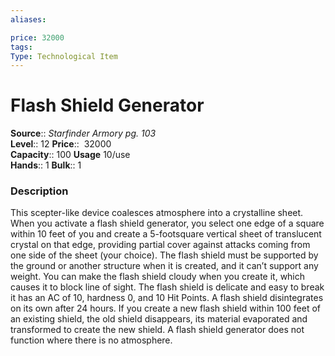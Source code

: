 ```yaml
---
aliases: 

price: 32000
tags: 
Type: Technological Item
---
```


# Flash Shield Generator

**Source**:: _Starfinder Armory pg. 103_  
**Level**:: 12
**Price**::  32000  
**Capacity**:: 100 **Usage** 10/use  
**Hands**:: 1
**Bulk**:: 1

### Description

This scepter-like device coalesces atmosphere into a crystalline sheet. When you activate a flash shield generator, you select one edge of a square within 10 feet of you and create a 5-footsquare vertical sheet of translucent crystal on that edge, providing partial cover against attacks coming from one side of the sheet (your choice). The flash shield must be supported by the ground or another structure when it is created, and it can’t support any weight. You can make the flash shield cloudy when you create it, which causes it to block line of sight. The flash shield is delicate and easy to break it has an AC of 10, hardness 0, and 10 Hit Points. A flash shield disintegrates on its own after 24 hours. If you create a new flash shield within 100 feet of an existing shield, the old shield disappears, its material evaporated and transformed to create the new shield. A flash shield generator does not function where there is no atmosphere.

